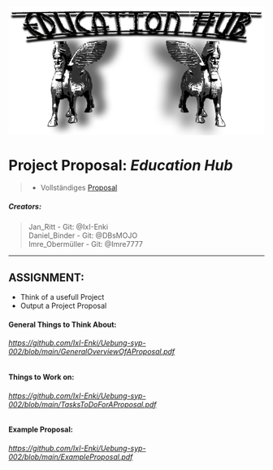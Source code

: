 <!-------------------------------------------------------------------------------------------------------------------------------------       
    📕Cheatsheets:     https://github.com/skills  
    📙Get started:     https://docs.github.com/en/get-started  
    📗Quickstart:      https://docs.github.com/en/get-started/writing-on-github/getting-started-with-writing-and-formatting-on-github/quickstart-for-writing-on-github  
    📘Basic Syntax:    https://docs.github.com/en/get-started/writing-on-github/getting-started-with-writing-and-formatting-on-github/basic-writing-and-formatting-syntax  

--------------------------------------------------------------------------------------------------------------------------------------->

![Education Hub Logo](https://github.com/IxI-Enki/Uebung-syp-002/blob/main/Notes_Project-Proposal/EduHub%5Blogo%5D.png)  

# **Project Proposal**: ***Education Hub***  

> - Vollständiges [Proposal](https://github.com/IxI-Enki/Uebung-syp-002/blob/main/EducationHub.md)  

##### Creators:  
> Jan_Ritt        - Git: @IxI-Enki  
> Daniel_Binder   - Git: @DBsMOJO  
> Imre_Obermüller - Git: @Imre7777  



---------------------------------  

## ASSIGNMENT:
  - Think of a usefull Project
  - Output a Project Proposal
#### General Things to Think About: 
###### https://github.com/IxI-Enki/Uebung-syp-002/blob/main/GeneralOverviewOfAProposal.pdf
#### Things to Work on:
###### https://github.com/IxI-Enki/Uebung-syp-002/blob/main/TasksToDoForAProposal.pdf
#### Example Proposal:
###### https://github.com/IxI-Enki/Uebung-syp-002/blob/main/ExampleProposal.pdf




